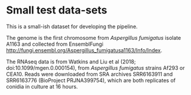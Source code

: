 # Small test data-sets

This is a small-ish dataset for developing the pipeline.

The genome is the first chromosome from _Aspergillus fumigatus_ isolate A1163 and collected from EnsemblFungi <http://fungi.ensembl.org/Aspergillus_fumigatusa1163/Info/Index>.

The RNAseq data is from Watkins and Liu et al (2018; doi:10.1099/mgen.0.000154), from _Aspergillus fumigatus_ strains Af293 or CEA10.
Reads were downloaded from SRA archives SRR6163911 and SRR6163776 (BioProject PRJNA399754), which are both replicates of conidia in culture at 16 hours.
